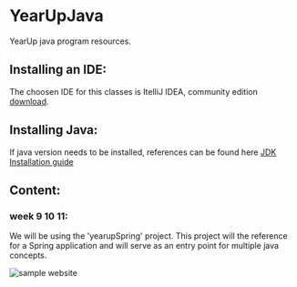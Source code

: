 # YearUpJava
YearUp java program resources.


## Installing an IDE: 
The choosen IDE for this classes is ItelliJ IDEA, community edition [download](https://www.jetbrains.com/idea/download).



## Installing Java: 
If java version needs to be installed, references can be found here [JDK Installation guide](https://docs.oracle.com/en/java/javase/18/install/overview-jdk-installation.html)



## Content:

### week 9 10 11: 
We will be using the 'yearupSpring' project. This project will the reference for a Spring application and will serve as an entry point for multiple java concepts.

![sample website](https://github.com/edwinMarquez/YearUpJava/blob/springSampleApp/yearupSpring/src/main/resources/static/resources/images/yearupsample.png?raw=true)